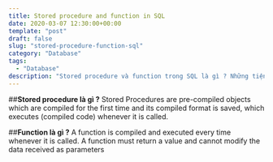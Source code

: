 ```yaml
---
title: Stored procedure and function in SQL
date: 2020-03-07 12:30:00+00:00
template: "post"
draft: false
slug: "stored-procedure-function-sql"
category: "Database"
tags:
  - "Database"
description: "Stored procedure và function trong SQL là gì ? Những tiện ích và ứng dụng trong những trường hợp nào ?"
---
```

##**Stored procedure là gì ?**
Stored Procedures are pre-compiled objects which are compiled for the first time and its compiled format is saved, which executes (compiled code) whenever it is called.

##**Function là gì ?**
A function is compiled and executed every time whenever it is called. A function must return a value and cannot modify the data received as parameters


